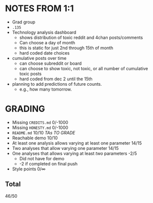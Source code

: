 # NOTES FROM 1:1

* Grad group
* `.135`
* Technology analysis dashboard
  * shows distribution of toxic reddit and 4chan posts/comments 
  * Can choose a day of month
  * this is static for just 2nd through 15th of month
  * hard coded date choices
* cumulative posts over time
  * can choose subreddit or board
  * can choose to show toxic, not toxic, or all number of cumulative toxic posts
  * hard coded from dec 2 until the 15th
* planning to add predictions of future counts.
  * e.g., how many tomorrow.

# GRADING

* Missing `CREDITS.md` 0/-1000
* Missing `HONESTY.md` 0/-1000
* `README.md` 10/10 *TAs TO GRADE*
* Reachable demo 10/10
* At least one analysis allows varying at least one parameter 14/15
* Two analyses that allow varying one parameter 14/15
* One analyses that allows varying at least _two_ parameters -2/5
  * Did not have for demo
  * -2 if completed on final push
* Style points 0/∞

## Total

46/50
